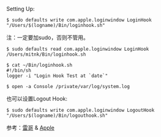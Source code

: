Setting Up:

    $ sudo defaults write com.apple.loginwindow LoginHook "/Users/$(logname)/Bin/loginhook.sh"

<span class="cg">注：一定要加sudo，否则不管用。</span>

    $ sudo defaults read com.apple.loginwindow LoginHook
    /Users/mitnk/Bin/loginhook.sh

    $ cat ~/Bin/loginhook.sh
    #!/bin/sh
    logger -i "Login Hook Test at `date`"

    $ open -a Console /private/var/log/system.log

也可以设置Logout Hook:

    $ sudo defaults write com.apple.loginwindow LogoutHook "/Users/$(logname)/Bin/logouthook.sh"

参考：<a href="http://hi.baidu.com/tianyu263/">雷哥</a> & <a href="http://support.apple.com/kb/Ht2420">Apple</a>
